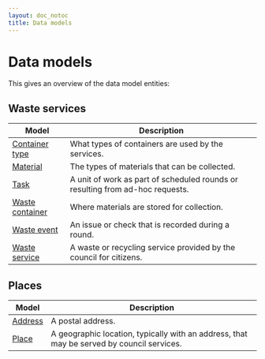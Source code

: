 ```yaml
---
layout: doc_notoc
title: Data models
---
```


# Data models

This gives an overview of the data model entities:

## Waste services

Model | Description
------|------------
[Container type](container-type.html) | What types of containers are used by the services.
[Material](material.html) | The types of materials that can be collected.
[Task](task.html) | A unit of work as part of scheduled rounds or resulting from ad-hoc requests.
[Waste container](waste-container.html) | Where materials are stored for collection.
[Waste event](waste-event.html) | An issue or check that is recorded during a round.
[Waste service](waste-service.html) | A waste or recycling service provided by the council for citizens.


## Places

Model | Description
------|------------
[Address](address.html) | A postal address.
[Place](place.html) | A geographic location, typically with an address, that may be served by council services.

<!---

[Round plan](round-plan.html) | A vehicle emptying containers from a set of properties on a repeating schedule.
[Round](round.html) | An instance of a round plan that has been executed on a particular date.

![Entity Relationships]({{ site.baseurl }}/images/waste_services_erd.png)
-->